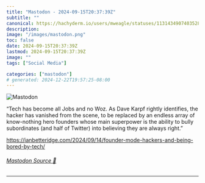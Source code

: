 ```yaml
---
title: "Mastodon - 2024-09-15T20:37:39Z"
subtitle: ""
canonical: https://hachyderm.io/users/mweagle/statuses/113143490740352807
description:
image: "/images/mastodon.png"
toc: false
date: 2024-09-15T20:37:39Z
lastmod: 2024-09-15T20:37:39Z
image: ""
tags: ["Social Media"]

categories: ["mastodon"]
# generated: 2024-12-22T19:57:25-08:00
---
```

![Mastodon](/images/mastodon.png)

<p>“Tech has become all Jobs and no Woz. As Dave Karpf rightly identifies, the hacker has vanished from the scene, to be replaced by an endless array of know-nothing hero founders whose main superpower is the ability to bully subordinates (and half of Twitter) into believing they are always right.”</p><p><a href="https://ianbetteridge.com/2024/09/14/founder-mode-hackers-and-being-bored-by-tech/" target="_blank" rel="nofollow noopener noreferrer" translate="no"><span class="invisible">https://</span><span class="ellipsis">ianbetteridge.com/2024/09/14/f</span><span class="invisible">ounder-mode-hackers-and-being-bored-by-tech/</span></a></p>


###### [Mastodon Source 🐘](https://hachyderm.io/@mweagle/113143490740352807)

___
